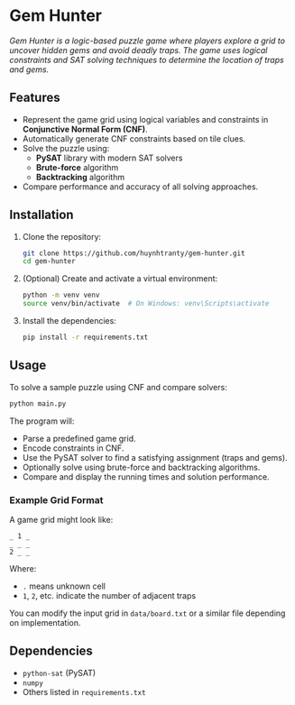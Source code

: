 # Gem Hunter

_Gem Hunter is a logic-based puzzle game where players explore a grid to uncover hidden gems and avoid deadly traps. The game uses logical constraints and SAT solving techniques to determine the location of traps and gems._

## Features

- Represent the game grid using logical variables and constraints in **Conjunctive Normal Form (CNF)**.
- Automatically generate CNF constraints based on tile clues.
- Solve the puzzle using:
  - **PySAT** library with modern SAT solvers
  - **Brute-force** algorithm
  - **Backtracking** algorithm
- Compare performance and accuracy of all solving approaches.

## Installation

1. Clone the repository:
    ```bash
    git clone https://github.com/huynhtranty/gem-hunter.git
    cd gem-hunter
    ```
2. (Optional) Create and activate a virtual environment:
    ```bash
    python -m venv venv
    source venv/bin/activate  # On Windows: venv\Scripts\activate
    ```
3. Install the dependencies:
    ```bash
    pip install -r requirements.txt
    ```

## Usage

To solve a sample puzzle using CNF and compare solvers:

```bash
python main.py
```

The program will:

- Parse a predefined game grid.
- Encode constraints in CNF.
- Use the PySAT solver to find a satisfying assignment (traps and gems).
- Optionally solve using brute-force and backtracking algorithms.
- Compare and display the running times and solution performance.

### Example Grid Format

A game grid might look like:

```
_ 1 _
_ _ _
2 _ _
```

Where:
- `.` means unknown cell
- `1`, `2`, etc. indicate the number of adjacent traps

You can modify the input grid in `data/board.txt` or a similar file depending on implementation.


## Dependencies

- `python-sat` (PySAT)
- `numpy`
- Others listed in `requirements.txt`